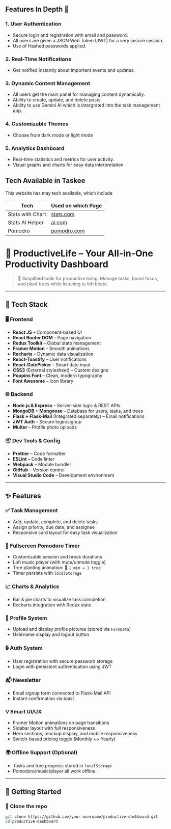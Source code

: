 ## Features In Depth 🧠

### 1. User Authentication
- Secure login and registration with email and password.
- All users are given a JSON Web Token (JWT) for a very secure session.
- Use of Hashed passwords applied.

### 2. Real-Time Notifications
- Get notified instantly about important events and updates.

### 3. Dynamic Content Management
- All users get the main panel for managing content dynamically.
- Ability to create, update, and delete posts.
- Ability to use Gemini AI which is intergrated into the task management app.

### 4. Customizable Themes
- Choose from dark mode or light mode

### 5. Analytics Dashboard
- Real-time statistics and metrics for user activity.
- Visual graphs and charts for easy data interpretation.

## Tech Available in Taskee
This website has may tech available, which include


| **Tech**          | **Used on which Page**                    |
|-------------------|---------------------------------|
| Stats with Chart     | [stats.com](https://apptaskee.vercel.app/stats)  |
| Stats AI Helper| [ai.com](https://apptaskee.vercel.app/tasksAI) |
| Pomodro     | [pomodro.com](https://apptaskee.vercel.app/pomodro) |


# 🌱 ProductiveLife – Your All-in-One Productivity Dashboard

> 🚀 Simplified tools for productive living. Manage tasks, boost focus, and plant trees while listening to lofi beats.

---

## 🔧 Tech Stack

### 🖥️ Frontend
- **React JS** – Component-based UI
- **React Router DOM** – Page navigation
- **Redux Toolkit** – Global state management
- **Framer Motion** – Smooth animations
- **Recharts** – Dynamic data visualization
- **React-Toastify** – User notifications
- **React-DatePicker** – Smart date input
- **CSS3** (External stylesheet) – Custom designs
- **Poppins Font** – Clean, modern typography
- **Font Awesome** – Icon library

### 🌐 Backend
- **Node.js & Express** – Server-side logic & REST APIs
- **MongoDB + Mongoose** – Database for users, tasks, and trees
- **Flask + Flask-Mail** (Integrated separately) – Email notifications
- **JWT Auth** – Secure login/signup
- **Multer** – Profile photo uploads

### 📦 Dev Tools & Config
- **Prettier** – Code formatter
- **ESLint** – Code linter
- **Webpack** – Module bundler
- **GitHub** – Version control
- **Visual Studio Code** – Development environment

---

## ✨ Features

### ✅ Task Management
- Add, update, complete, and delete tasks
- Assign priority, due date, and assignee
- Responsive card layout for easy task visualization

### 🍅 Fullscreen Pomodoro Timer
- Customizable session and break durations
- Lofi music player (with mute/unmute toggle)
- Tree planting animation: 🌱 `1 min = 1 tree`
- Timer persists with `localStorage`

### 📈 Charts & Analytics
- Bar & pie charts to visualize task completion
- Recharts integration with Redux state

### 📸 Profile System
- Upload and display profile pictures (stored via `FormData`)
- Username display and logout button

### 🔒 Auth System
- User registration with secure password storage
- Login with persistent authentication using JWT

### 📬 Newsletter
- Email signup form connected to Flask-Mail API
- Instant confirmation via toast

### 💡 Smart UI/UX
- Framer Motion animations on page transitions
- Sidebar layout with full responsiveness
- Hero sections, mockup display, and mobile responsiveness
- Switch-based pricing toggle (Monthly ↔ Yearly)

### 🌍 Offline Support (Optional)
- Tasks and tree progress stored in `localStorage`
- Pomodoro/music/player all work offline

---

## 🚀 Getting Started

### 📁 Clone the repo
```bash
git clone https://github.com/your-username/productive-dashboard.git
cd productive-dashboard
